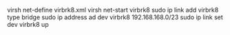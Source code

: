 virsh net-define virbrk8.xml
virsh net-start virbrk8
sudo ip link add virbrk8 type bridge
sudo ip address ad dev virbrk8 192.168.168.0/23
sudo ip link set dev virbrk8 up
